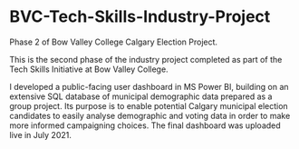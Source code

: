 # BVC-Tech-Skills-Industry-Project
Phase 2 of Bow Valley College Calgary Election Project.

This is the second phase of the industry project completed as part of the Tech Skills Initiative at Bow Valley College. 

I developed a public-facing user dashboard in MS Power BI, building on an extensive SQL database of municipal demographic data prepared as a group project. Its purpose is to enable potential Calgary municipal election candidates to easily analyse demographic and voting data in order to make more informed campaigning choices. The final dashboard was uploaded live in July 2021.
